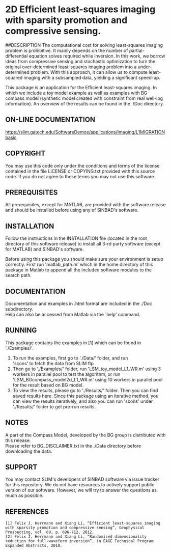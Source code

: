 # 2D Efficient least-squares imaging with sparsity promotion and compressive sensing.

##DESCRIPTION
The computational cost for solving least-squares imaging problem is prohibitive. 
	It mainly depends on the number of partial-differential equation solves required 
	while inversion. In this work, we borrow ideas from compressive sensing and 
	stochastic optimization to turn the original over-determined least-squares 
	imaging problem into a under-determined problem. With this approach, it can 
	allow us to compute least-squared imaging with a subsampled data, yielding a 
	significant speed-up.

This package is an application for the Efficient least-squares imaging. In 
	which we include a toy model example as well as examples with BG compass model 
	(synthetic model created with constraint from real well-log information).
    An overview of the results can be found in the ./Doc directory.
## ON-LINE DOCUMENTATION
<https://slim.gatech.edu/SoftwareDemos/applications/Imaging/L1MIGRATIONbasic>
## COPYRIGHT
You may use this code only under the conditions and terms of the
license contained in the file LICENSE or COPYING.txt provided with
this source code. If you do not agree to these terms you may not
use this software.
## PREREQUISITES
All prerequisites, except for MATLAB, are provided with the
software release and should be installed before using any of
SINBAD's software.
## INSTALLATION
Follow the instructions in the INSTALLATION file (located in the
root directory of this software release) to install all 3-rd party
software (except for MATLAB) and SINBAD's software.
	
Before using this package you should make sure your environment is
setup correctly. First run 'matlab\_path.m' which in the home directory
of this package in Matlab to append all the included software 
modules to the search path.
## DOCUMENTATION
Documentation and examples in .html format are included in the ./Doc subdirectory.<br />
Help can also be accessed from Matlab via the `help' command.
## RUNNING
This package contains the examples in [1] which can be found in './Examples/'. <br />

1. To run the examples, first go to './Data/' folder, and run<br />
		'scons' to fetch the data from SLIM ftp
2. Then go to './Examples/' folder, run 'LSM_toy_model_L1_WR.m' using 3 workers in
                parallel pool to test the algorithm;
                or run 'LSM_BGcompass_model2d_L1_WR.m' using 10 workers in parallel pool
                for the result based on BG model.
3. To view the results, please go to './Results/' folder. Then
		you can find saved results here. Since this package using an
		iterative method, you can view the results iteratively, and also
		you can run 'scons' under './Results/' folder to get pre-run results.
		
## NOTES
A part of the Compass Model, developed by the BG group is distributed
with this release.<br />
Please refer to BG_DISCLAIMER.txt in the ./Data directory before
downloading the data.
## SUPPORT
 You may contact SLIM's developers of SINBAD software via issue tracker for this repository. We do not have resources to actively support public version of our software. However, we will try to answer the questions as much as possible.

## REFERENCES
	[1] Felix J. Herrmann and Xiang Li, “Efficient least-squares imaging with sparsity promotion and compressive sensing”, Geophysical Prospecting, vol. 60, p. 696-712, 2012.
	[2] Felix J. Herrmann and Xiang Li, “Randomized dimensionality reduction for full-waveform inversion”, in EAGE Technical Program Expanded Abstracts, 2010.
